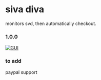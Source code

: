 # siva diva
monitors svd, then automatically checkout.

### 1.0.0
[![GUI](https://i.imgur.com/dCkPOVc.png)](https://i.imgur.com/dCkPOVc.png)

### to add
paypal support

